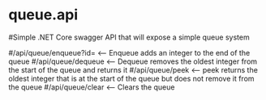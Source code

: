 # queue.api
#Simple .NET Core swagger API that will expose a simple queue system

#/api/queue/enqueue?id= <-- Enqueue adds an integer to the end of the queue 
#/api/queue/dequeue <-- Dequeue removes the oldest integer from the start of the queue and returns it 
#/api/queue/peek <-- peek returns the oldest integer that is at the start of the queue but does not remove it from the queue 
#/api/queue/clear <-- Clears the queue